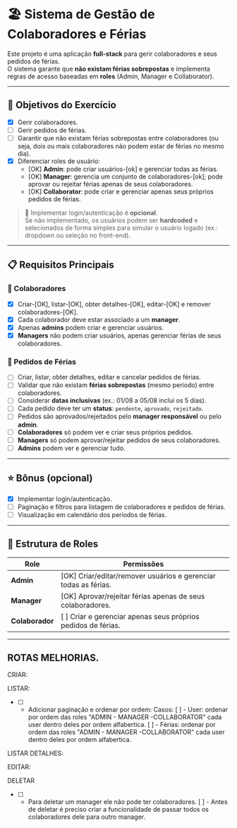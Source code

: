 # 🏖️ Sistema de Gestão de Colaboradores e Férias

Este projeto é uma aplicação **full-stack** para gerir colaboradores e seus pedidos de férias.  
O sistema garante que **não existam férias sobrepostas** e implementa regras de acesso baseadas em **roles** (Admin, Manager e Collaborator).

---

## 🚀 Objetivos do Exercício

- [x] Gerir colaboradores.  
- [ ] Gerir pedidos de férias.  
- [ ] Garantir que não existam férias sobrepostas entre colaboradores (ou seja, dois ou mais colaboradores não podem estar de férias no mesmo dia).  
- [x] Diferenciar roles de usuário:
  - [OK] **Admin**: pode criar usuários-[ok] e gerenciar todas as férias.  
  - [OK] **Manager**: gerencia um conjunto de colaboradores-[ok]; pode aprovar ou rejeitar férias apenas de seus colaboradores.  
  - [OK] **Collaborator**: pode criar e gerenciar apenas seus próprios pedidos de férias.  

> 🔐 Implementar login/autenticação é **opcional**.  
Se não implementado, os usuários podem ser **hardcoded** e selecionados de forma simples para simular o usuário logado (ex.: dropdown ou seleção no front-end).

---

## 📋 Requisitos Principais

### 👥 Colaboradores
- [x] Criar-[OK], listar-[OK], obter detalhes-[OK], editar-[OK] e remover colaboradores-[OK].  
- [x] Cada colaborador deve estar associado a um **manager**.  
- [x] Apenas **admins** podem criar e gerenciar usuários.  
- [x] **Managers** não podem criar usuários, apenas gerenciar férias de seus colaboradores.  

### 📅 Pedidos de Férias
- [ ] Criar, listar, obter detalhes, editar e cancelar pedidos de férias.  
- [ ] Validar que não existam **férias sobrepostas** (mesmo período) entre colaboradores.  
- [ ] Considerar **datas inclusivas** (ex.: 01/08 a 05/08 inclui os 5 dias).  
- [ ] Cada pedido deve ter um **status**: `pendente`, `aprovado`, `rejeitado`.  
- [ ] Pedidos são aprovados/rejeitados pelo **manager responsável** ou pelo **admin**.  
- [ ] **Colaboradores** só podem ver e criar seus próprios pedidos.  
- [ ] **Managers** só podem aprovar/rejeitar pedidos de seus colaboradores.  
- [ ] **Admins** podem ver e gerenciar tudo.  

---

## ⭐ Bônus (opcional)

- [x] Implementar login/autenticação.  
- [ ] Paginação e filtros para listagem de colaboradores e pedidos de férias.  
- [ ] Visualização em calendário dos períodos de férias.  

---

## 📌 Estrutura de Roles

| Role          | Permissões                                                                 |
|-----------------|----------------------------------------------------------------------------|
| **Admin**       | [OK] Criar/editar/remover usuários e gerenciar todas as férias.                 |
| **Manager**     | [OK] Aprovar/rejeitar férias apenas de seus colaboradores.                      |
| **Colaborador** | [  ] Criar e gerenciar apenas seus próprios pedidos de férias.                 |

---

## ROTAS MELHORIAS.

CRIAR:

LISTAR:
- [ ] - Adicionar paginação e ordenar por ordem:
      Casos:
      [ ] - User: ordenar por ordem das roles "ADMIN - MANAGER -COLLABORATOR"
            cada user dentro deles por ordem alfabertica.
      [ ] - Férias: ordenar por ordem das roles "ADMIN - MANAGER -COLLABORATOR"
            cada user dentro deles por ordem alfabertica.


LISTAR DETALHES:


EDITAR:


DELETAR
- [ ] - Para deletar um manager ele não pode ter colaboradores.
        [ ] - Antes de deletar é preciso criar a funcionalidade de passar todos
        os colaboradores dele para outro manager.

